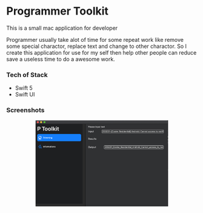 # Programmer Toolkit
This is a small mac application for developer

Programmer usually take alot of time for some repeat work like  remove some special charactor, replace text and change to other charactor. 
So I create this application for use for my self then help other people can reduce save a useless time to do a awesome work. 

### Tech of Stack
* Swift 5
* Swift UI

### Screenshots
<p align="center">
  <img src="assets/screenshot.png" width="350" title="hover text">
</p>
